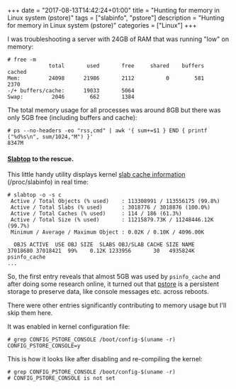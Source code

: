 +++
date = "2017-08-13T14:42:24+01:00"
title = "Hunting for memory in Linux system (pstore)"
tags = ["slabinfo", "pstore"]
description = "Hunting for memory in Linux system (pstore)"
categories = ["Linux"]
+++

I was troubleshooting a server with 24GB of RAM that was running "low" on memory:

```sh-session
# free -m
             total       used       free     shared    buffers     cached
Mem:         24098      21986       2112          0        581       2370
-/+ buffers/cache:      19033       5064
Swap:         2046        662       1384
```

The total memory usage for all processes was around 8GB but there was only 5GB free (including buffers and cache):

```sh-session
# ps --no-headers -eo "rss,cmd" | awk '{ sum+=$1 } END { printf ("%d%s\n", sum/1024,"M") }'
8347M
```

#### [Slabtop](https://linux.die.net/man/1/slabtop "slabtop") to the rescue.

This little handy utility displays kernel [slab cache information](http://man7.org/linux/man-pages/man5/slabinfo.5.html "slabinfo") (/proc/slabinfo) in real time:

```sh-session
# slabtop -o -s c
 Active / Total Objects (% used)    : 113308991 / 113556175 (99.8%)
 Active / Total Slabs (% used)      : 3018776 / 3018876 (100.0%)
 Active / Total Caches (% used)     : 114 / 186 (61.3%)
 Active / Total Size (% used)       : 11215879.73K / 11248446.12K (99.7%)
 Minimum / Average / Maximum Object : 0.02K / 0.10K / 4096.00K

  OBJS ACTIVE  USE OBJ SIZE  SLABS OBJ/SLAB CACHE SIZE NAME                   
37018680 37018421  99%    0.12K 1233956       30   4935824K psinfo_cache
...
```

So, the first entry reveals that almost 5GB was used by `psinfo_cache` and after doing some research online, it turned out that [pstore](https://www.kernel.org/doc/Documentation/ABI/testing/pstore "pstore") is a persistent storage to preserve data, like console messages etc. across reboots.

There were other entries significantly contributing to memory usage but I'll skip them here.

It was enabled in kernel configuration file:

```sh-session
# grep CONFIG_PSTORE_CONSOLE /boot/config-$(uname -r)
CONFIG_PSTORE_CONSOLE=y
```

This is how it looks like after disabling and re-compiling the kernel:

```sh-session
# grep CONFIG_PSTORE_CONSOLE /boot/config-$(uname -r)
# CONFIG_PSTORE_CONSOLE is not set
```
